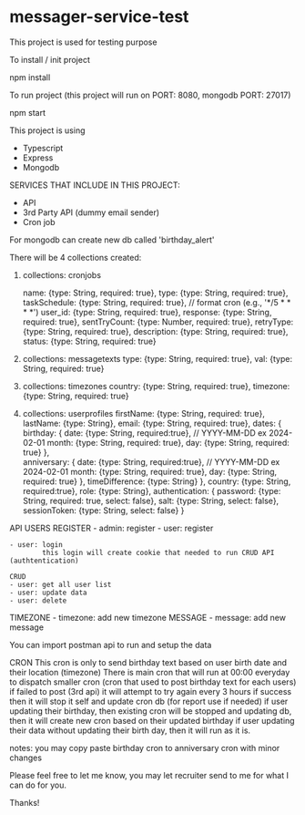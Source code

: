 # messager-service-test
This project is used for testing purpose

To install / init project

npm install

To run project (this project will run on PORT: 8080, mongodb PORT: 27017) 

npm start 

This project is using 
- Typescript
- Express
- Mongodb 

SERVICES THAT INCLUDE IN THIS PROJECT: 
- API 
- 3rd Party API (dummy email sender)
- Cron job 

For mongodb can create new db called 'birthday_alert' 

There will be 4 collections created: 

1. collections: cronjobs

    name: {type: String, required: true}, 
    type: {type: String, required: true}, 
    taskSchedule: {type: String, required: true}, // format cron (e.g., '*/5 * * * *')
    user_id: {type: String, required: true},
    response: {type: String, required: true},
    sentTryCount: {type: Number, required: true},
    retryType: {type: String, required: true},
    description: {type: String, required: true},
    status: {type: String, required: true}

3. collections: messagetexts
    type: {type: String, required: true},
    val: {type: String, required: true}

4. collections: timezones
    country: {type: String, required: true},
    timezone: {type: String, required: true}

5. collections: userprofiles
    firstName: {type: String, required: true},
    lastName: {type: String}, 
    email: {type: String, required: true},
    dates: {
        birthday: {
            date: {type: String, required:true},   // YYYY-MM-DD ex 2024-02-01
            month: {type: String, required: true},
            day: {type: String, required: true}
        },          
        anniversary: {
            date: {type: String, required:true},   // YYYY-MM-DD ex 2024-02-01
            month: {type: String, required: true},
            day: {type: String, required: true}
        }, 
        timeDifference: {type: String}
    },
    country: {type: String, required:true},
    role: {type: String}, 
    authentication: {
        password: {type: String, required: true, select: false},
        salt: {type: String, select: false},
        sessionToken: {type: String, select: false}
    }

API 
USERS
    REGISTER
    - admin: register 
    - user: register 

    - user: login 
            this login will create cookie that needed to run CRUD API (authtentication)

    CRUD
    - user: get all user list 
    - user: update data
    - user: delete
TIMEZONE 
    - timezone: add new timezone 
MESSAGE
    - message: add new message 

You can import postman api to run and setup the data 


CRON 
This cron is only to send birthday text based on user birth date and their location (timezone)
There is main cron that will run at 00:00 everyday to dispatch smaller cron (cron that used to post birthday text for each users)
if failed to post (3rd api) it will attempt to try again every 3 hours
if success then it will stop it self and update cron db (for report use if needed)
if user updating their birthday, then existing cron will be stopped and updating db, then it will create new cron based on their updated birthday 
if user updating their data without updating their birth day, then it will run as it is. 

notes: you may copy paste birthday cron to anniversary cron with minor changes 

Please feel free to let me know, you may let recruiter send to me for what I can do for you.

Thanks!
